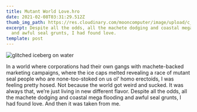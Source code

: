 ```yaml
---
title: Mutant World Love.hro
date: 2021-02-08T03:31:29.512Z
thumb_img_path: https://res.cloudinary.com/mooncomputer/image/upload/c_scale,e_auto_saturation,h_300,q_auto:best/v1612755830/Moon%20Computer%20Blog/HRO/Mutant%20World%20Love/mutant-world-love--glitched.jpg
excerpt: Despite all the odds, all the machete dodging and coastal mega flooding
  and awful seal grunts, I had found love.
template: post
---
```

![glitched iceberg on water](https://res.cloudinary.com/mooncomputer/image/upload/c_scale,e_auto_saturation,h_800,q_auto:best/v1612755830/Moon%20Computer%20Blog/HRO/Mutant%20World%20Love/mutant-world-love--glitched.jpg "Mutant World Love")

In a world where corporations had their own gangs with machete-backed marketing campaigns, where the ice caps melted revealing a race of mutant seal people who are none-too-stoked on us ol’ homo erectoids, I was feeling pretty hosed. Not because the world got weird and sucked. It was always that, we’re just living in new different flavor. Despite all the odds, all the machete dodging and coastal mega flooding and awful seal grunts, I had found love. And then it was taken from me.
